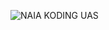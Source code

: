 ![NAIA KODING UAS](https://github.com/naiaalia/UAS-Naia-Fitrah-Alia_12030122140334_Kelas-D/assets/167080612/3d572095-fef8-4df2-a4c8-1aa5e61f1393)
